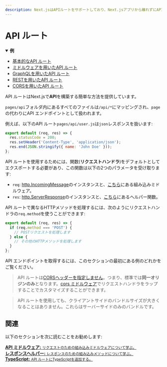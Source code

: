 ```yaml
---
description: Next.jsはAPIルートをサポートしており、Next.jsアプリから離れずにAPIを構築することができます。 どのように動作するか学んでいきましょう。
---
```


# API ルート

<details open>
  <summary><b>例</b></summary>
  <ul>
    <li><a href="https://github.com/zeit/next.js/tree/canary/examples/api-routes">基本的なAPI ルート</a></li>
    <li><a href="https://github.com/zeit/next.js/tree/canary/examples/api-routes-middleware">ミドルウェアを用いたAPI ルート</a></li>
    <li><a href="https://github.com/zeit/next.js/tree/canary/examples/api-routes-graphql">GraphQLを用いたAPI ルート</a></li>
    <li><a href="https://github.com/zeit/next.js/tree/canary/examples/api-routes-rest">RESTを用いたAPI ルート</a></li>
    <li><a href="https://github.com/zeit/next.js/tree/canary/examples/api-routes-cors">CORSを用いたAPI ルート</a></li>
  </ul>
</details>

API ルートはNext.jsで**API**を構築する簡単な方法を提供しています。

`pages/api`フォルダ内にあるすべてのファイルは`/api/*`にマッピングされ、`page`の代わりにAPI エンドポイントとして扱われます。

例えば、以下のAPI ルート`pages/api/user.js`は`json`レスポンスを扱います:

```js
export default (req, res) => {
  res.statusCode = 200;
  res.setHeader('Content-Type', 'application/json');
  res.end(JSON.stringify({ name: 'John Doe' }));
};
```

API ルートを使用するためには、関数(**リクエストハンドラ**)をデフォルトとしてエクスポートする必要があり、この関数は以下の2つのパラメータを受け取ります:

- `req`: [http.IncomingMessage](https://nodejs.org/api/http.html#http_class_http_incomingmessage)のインスタンスと、[こちら](/docs/api-routes/api-middlewares.md)にある組み込みミドルウェア。
- `res`: [http.ServerResponse](https://nodejs.org/api/http.html#http_class_http_serverresponse)のインスタンスと、[こちら](/docs/api-routes/response-helpers.md)にあるヘルパー関数。

API ルートで異なるHTTPメソッドを処理するには、次のようにリクエストハンドラの`req.method`を使うことができます:

```js
export default (req, res) => {
  if (req.method === 'POST') {
    // POSTリクエストを処理します
  } else {
    // その他のHTTPメソッドを処理します
  }
};
```

API エンドポイントを取得するには、このセクションの最初にある例のどれかをご覧ください。

> API ルートは[CORSヘッダーを指定しません](https://developer.mozilla.org/en-US/docs/Web/HTTP/CORS)。つまり、標準では**同一オリジンのみ**となります。[cors ミドルウェア](/docs/api-routes/api-middlewares.md#connectexpress-middleware-support)でリクエストハンドラをラップすることでカスタマイズすることができます。

> API ルートを使用しても、クライアントサイドのバンドルサイズが大きくなることはありません。これらはサーバーサイドのみのバンドルです。

## 関連

以下のセクションを次に読むことをお勧めします:

<div class="card">
  <a href="/docs/api-routes/api-middlewares.md">
    <b>API ミドルウェア:</b>
    <small>リクエストのための組み込みミドルウェアについて学ぶ。</small>
  </a>
</div>

<div class="card">
  <a href="/docs/api-routes/response-helpers.md">
    <b>レスポンスヘルパー:</b>
    <small>レスポンスのための組み込みメソッドについて学ぶ。</small>
  </a>
</div>

<div class="card">
  <a href="/docs/basic-features/typescript.md#api-routes">
    <b>TypeScript:</b>
    <small>API ルートにTypeScriptを追加する。</small>
  </a>
</div>
